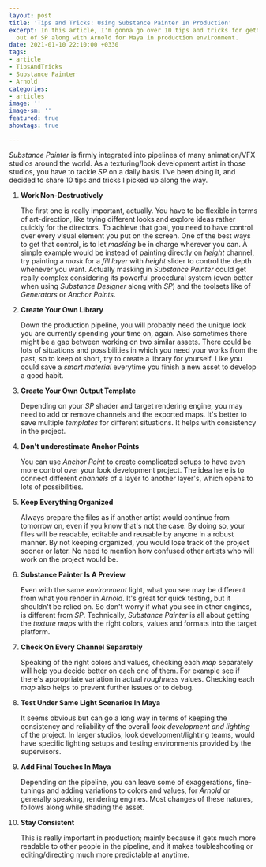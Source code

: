 ```yaml
---
layout: post
title: 'Tips and Tricks: Using Substance Painter In Production'
excerpt: In this article, I'm gonna go over 10 tips and tricks for getting the most
  out of SP along with Arnold for Maya in production environment.
date: 2021-01-10 22:10:00 +0330
tags:
- article
- TipsAndTricks
- Substance Painter
- Arnold
categories:
- articles
image: ''
image-sm: ''
featured: true
showtags: true

---
```

_Substance Painter_ is firmly integrated into pipelines of many animation/VFX studios around the world. As a texturing/look development artist in those studios, you have to tackle _SP_ on a daily basis. I've been doing it, and decided to share 10 tips and tricks I picked up along the way.

 1. **Work Non-Destructively**

    The first one is really important, actually. You have to be flexible in terms of art-direction, like trying different looks and explore ideas rather quickly for the directors. To achieve that goal, you need to have control over every visual element you put on the screen. One of the best ways to get that control, is to let _masking_ be in charge wherever you can. A simple example would be instead of painting directly on _height_ channel, try painting a _mask_ for a _fill layer_ with _height_ slider to control the depth whenever you want. Actually masking in _Substance Painter_ could get really complex considering its powerful procedural system (even better when using _Substance Designer_ along with _SP_) and the toolsets like of _Generators_ or _Anchor Points_.
 2. **Create Your Own Library**

    Down the production pipeline, you will probably need the unique look you are currently spending your time on, again. Also sometimes there might be a gap between working on two similar assets. There could be lots of situations and possibilities in which you need your works from the past, so to keep ot short, try to create a library for yourself. Like you could save a _smart material_ everytime you finish a new asset to develop a good habit.
 3. **Create Your Own Output Template**

    Depending on your _SP_ shader and target rendering engine, you may need to add or remove channels and the exported maps. It's better to save multiple _templates_ for different situations. It helps with consistency in the project.
 4. **Don't underestimate Anchor Points**

    You can use _Anchor Point_ to create complicated setups to have even more control over your look development project. The idea here is to connect different _channels_ of a layer to another layer's, which opens to lots of possibilities.
 5. **Keep Everything Organized**

    Always prepare the files as if another artist would continue from tomorrow on, even if you know that's not the case. By doing so, your files will be readable, editable and reusable by anyone in a robust manner. By not keeping organized, you would lose track of the project sooner or later. No need to mention how confused other artists who will work on the project would be.
 6. **Substance Painter Is A Preview**

    Even with the same _environment_ light, what you see may be different from what you render in _Arnold_. It's great for quick testing, but it shouldn't be relied on. So don't worry if what you see in other engines, is different from _SP_. Technically, _Substance Painter_ is all about getting the _texture maps_ with the right colors, values and formats into the target platform.
 7. **Check On Every Channel Separately**

    Speaking of the right colors and values, checking each _map_ separately will help you decide better on each one of them. For example see if there's appropriate variation in actual _roughness_ values. Checking each _map_ also helps to prevent further issues or to debug.
 8. **Test Under Same Light Scenarios In Maya**

    It seems obvious but can go a long way in terms of keeping the consistency and reliability of the overall _look development and lighting_ of the project. In larger studios, look development/lighting teams, would have specific lighting setups and testing environments provided by the supervisors.
 9. **Add Final Touches In Maya**

    Depending on the pipeline, you can leave some of exaggerations, fine-tunings and adding variations to colors and values, for _Arnold_ or generally speaking, rendering engines. Most changes of these natures, follows along while shading the asset.
10. **Stay Consistent**

    This is really important in production; mainly because it gets much more readable to other people in the pipeline, and it makes toubleshooting or editing/directing much more predictable at anytime.